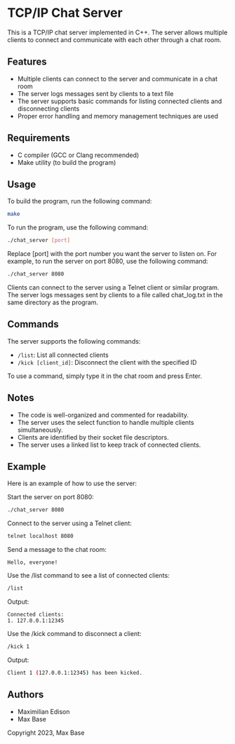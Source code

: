 # TCP/IP Chat Server

This is a TCP/IP chat server implemented in C++. The server allows multiple clients to connect and communicate with each other through a chat room.

## Features

- Multiple clients can connect to the server and communicate in a chat room
- The server logs messages sent by clients to a text file
- The server supports basic commands for listing connected clients and disconnecting clients
- Proper error handling and memory management techniques are used

## Requirements

- C compiler (GCC or Clang recommended)
- Make utility (to build the program)

## Usage

To build the program, run the following command:

```bash
make
```

To run the program, use the following command:

```bash
./chat_server [port]
```

Replace [port] with the port number you want the server to listen on. For example, to run the server on port 8080, use the following command:

```bash
./chat_server 8080
```

Clients can connect to the server using a Telnet client or similar program. The server logs messages sent by clients to a file called chat_log.txt in the same directory as the program.

## Commands

The server supports the following commands:

- `/list`: List all connected clients
- `/kick [client_id]`: Disconnect the client with the specified ID

To use a command, simply type it in the chat room and press Enter.

## Notes
- The code is well-organized and commented for readability.
- The server uses the select function to handle multiple clients simultaneously.
- Clients are identified by their socket file descriptors.
- The server uses a linked list to keep track of connected clients.

## Example

Here is an example of how to use the server:

Start the server on port 8080:
```bash
./chat_server 8080
```

Connect to the server using a Telnet client:

```bash
telnet localhost 8080
```

Send a message to the chat room:
```
Hello, everyone!
```

Use the /list command to see a list of connected clients:

```bash
/list
```

Output:

```
Connected clients:
1. 127.0.0.1:12345
```

Use the /kick command to disconnect a client:

```bash
/kick 1
```

Output:

```bash
Client 1 (127.0.0.1:12345) has been kicked.
```

## Authors

- Maximilian Edison
- Max Base

Copyright 2023, Max Base
